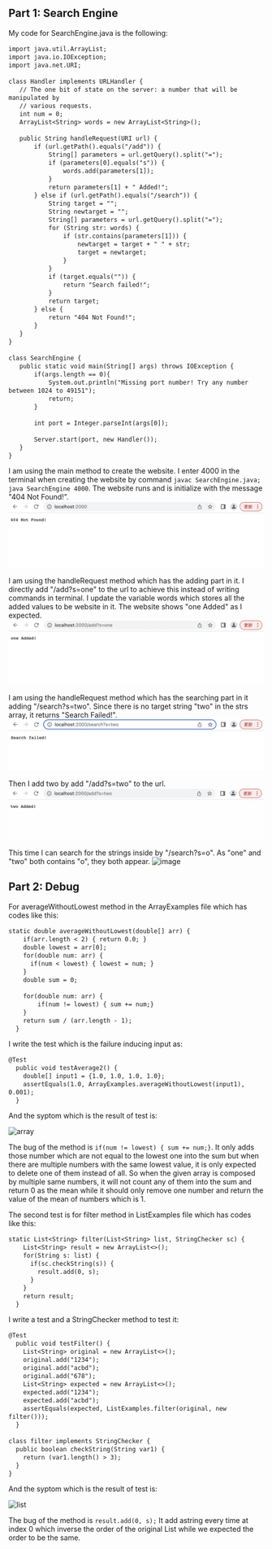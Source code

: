 ## Part 1: Search Engine

My code for SearchEngine.java is the following:

 ```
import java.util.ArrayList;
import java.io.IOException;
import java.net.URI;

class Handler implements URLHandler {
    // The one bit of state on the server: a number that will be manipulated by
    // various requests.
    int num = 0;
    ArrayList<String> words = new ArrayList<String>();

    public String handleRequest(URI url) {
        if (url.getPath().equals("/add")) {
            String[] parameters = url.getQuery().split("=");
            if (parameters[0].equals("s")) {
                words.add(parameters[1]);
            }
            return parameters[1] + " Added!";
        } else if (url.getPath().equals("/search")) {
            String target = "";
            String newtarget = "";
            String[] parameters = url.getQuery().split("=");
            for (String str: words) {
                if (str.contains(parameters[1])) {
                    newtarget = target + " " + str;
                    target = newtarget;
                }
            }
            if (target.equals("")) {
                return "Search failed!";
            }
            return target;
        } else {
            return "404 Not Found!";
        }
    }
}

class SearchEngine {
    public static void main(String[] args) throws IOException {
        if(args.length == 0){
            System.out.println("Missing port number! Try any number between 1024 to 49151");
            return;
        }

        int port = Integer.parseInt(args[0]);

        Server.start(port, new Handler());
    }
}
 ```

I am using the main method to create the website. I enter 4000 in the terminal when creating the website by command `javac SearchEngine.java; java SearchEngine 4000`. The website runs and is initialize with the message "404 Not Found!".
![image](./start.jpg)

I am using the handleRequest method which has the adding part in it. I directly add "/add?s=one" to the url to achieve this instead of writing commands in terminal. I update the variable words which stores all the added values to be website in it. The website shows "one Added" as I expected.
![image](./add.jpg)

I am using the handleRequest method which has the searching part in it adding "/search?s=two". Since there is no target string "two" in the strs array, it returns "Search Failed!".
![image](./search2.jpg)

Then I add two by add "/add?s=two" to the url.
![image](./add2.jpg)

This time I can search for the strings inside by "/search?s=o". As "one" and "two" both contains "o", they both appear.
![image](./search0.jpg)


## Part 2: Debug

For averageWithoutLowest method in the ArrayExamples file which has codes like this:
```
static double averageWithoutLowest(double[] arr) {
    if(arr.length < 2) { return 0.0; }
    double lowest = arr[0];
    for(double num: arr) {
      if(num < lowest) { lowest = num; }
    }
    double sum = 0;

    for(double num: arr) {
        if(num != lowest) { sum += num;}
    }
    return sum / (arr.length - 1);
  }
 ```
 
I write the test which is the failure inducing input as:
```
@Test
  public void testAverage2() {
    double[] input1 = {1.0, 1.0, 1.0, 1.0};
    assertEquals(1.0, ArrayExamples.averageWithoutLowest(input1), 0.001);
  }
```

 And the syptom which is the result of test is:
 
![array](https://user-images.githubusercontent.com/114268165/195963857-af6b00d0-7d99-4018-b70f-5cd777e7893c.jpg)

The bug of the method is `if(num != lowest) { sum += num;}`. It only adds those number which are not equal to the lowest one into the sum but when there are multiple numbers with the same lowest value, it is only expected to delete one of them instead of all. So when the given array is composed by multiple same numbers, it will not count any of them into the sum and return 0 as the mean while it should only remove one number and return the value of the mean of numbers which is 1.


The second test is for filter method in ListExamples file which has codes like this:
```
static List<String> filter(List<String> list, StringChecker sc) {
    List<String> result = new ArrayList<>();
    for(String s: list) {
      if(sc.checkString(s)) {
        result.add(0, s);
      }
    }
    return result;
  }
```

I write a test and a StringChecker method to test it:
```
@Test
  public void testFilter() {
    List<String> original = new ArrayList<>();
    original.add("1234");
    original.add("acbd");
    original.add("678");
    List<String> expected = new ArrayList<>();
    expected.add("1234");
    expected.add("acbd");
    assertEquals(expected, ListExamples.filter(original, new filter()));
  }
  
class filter implements StringChecker {
  public boolean checkString(String var1) {
    return (var1.length() > 3);
  }
}
```

 And the syptom which is the result of test is:
 
 ![list](https://user-images.githubusercontent.com/114268165/195964859-69aa007c-482f-46cd-aa35-8b7cd86f9be8.jpg)
 
 The bug of the method is `result.add(0, s);` It add astring every time at index 0 which inverse the order of the original List while we expected the order to be the same.

